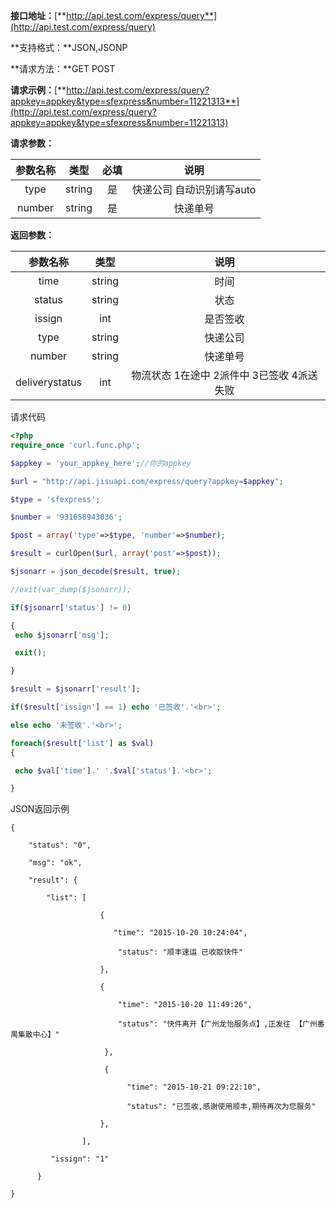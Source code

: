 **接口地址：**[**http://api.test.com/express/query**](http://api.test.com/express/query)

**支持格式：**JSON,JSONP

**请求方法：**GET POST

**请求示例：**[**http://api.test.com/express/query?appkey=appkey&type=sfexpress&number=11221313**](http://api.test.com/express/query?appkey=appkey&type=sfexpress&number=11221313)

**请求参数：**

| 参数名称 | 类型 | 必填 | 说明 |
| :---: | :---: | :---: | :---: |
| type | string | 是 | 快递公司 自动识别请写auto |
| number | string | 是 | 快递单号 |

**返回参数：**

| 参数名称 | 类型 | 说明 |
| :---: | :---: | :---: |
| time | string | 时间 |
| status | string | 状态 |
| issign | int | 是否签收 |
| type | string | 快递公司 |
| number | string | 快递单号 |
| deliverystatus | int | 物流状态 1在途中 2派件中 3已签收 4派送失败 |

请求代码

```php
<?php
require_once 'curl.func.php';

$appkey = 'your_appkey_here';//你的appkey

$url = "http://api.jisuapi.com/express/query?appkey=$appkey";

$type = 'sfexpress';

$number = '931658943036';

$post = array('type'=>$type, 'number'=>$number);

$result = curlOpen($url, array('post'=>$post));

$jsonarr = json_decode($result, true);

//exit(var_dump($jsonarr));

if($jsonarr['status'] != 0)

{
 echo $jsonarr['msg'];

 exit();

}

$result = $jsonarr['result'];

if($result['issign'] == 1) echo '已签收'.'<br>';

else echo '未签收'.'<br>';

foreach($result['list'] as $val)
{

 echo $val['time'].' '.$val['status'].'<br>';

}
```

JSON返回示例

```
{

    "status": "0",

    "msg": "ok",

    "result": {

        "list": [

                    {

                       "time": "2015-10-20 10:24:04",

                        "status": "顺丰速运 已收取快件"

                    },

                    {

                        "time": "2015-10-20 11:49:26",

                        "status": "快件离开【广州龙怡服务点】,正发往 【广州番禺集散中心】"

                     },

                     {

                          "time": "2015-10-21 09:22:10",

                          "status": "已签收,感谢使用顺丰,期待再次为您服务"

                    },

                ],

         "issign": "1"

      }

}
```




